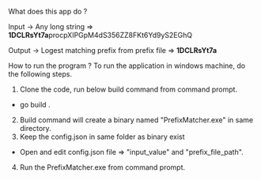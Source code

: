 What does this app do ?

Input  ->  Any long string                         => **1DCLRsYt7a**procpXIPGpM4dS356ZZ8FKt6Yd9yS2EGhQ

Output ->  Logest matching prefix from prefix file => **1DCLRsYt7a**

How to run the program ? 
 To run the application in windows machine, do the following steps.
 1. Clone the code, run below build command from command prompt.
 -   go build .
 2. Build command will create a binary named "PrefixMatcher.exe" in same directory.
 3. Keep the config.json in same folder as binary exist
 -  Open and edit config.json file =>  "input_value" and "prefix_file_path".
 4. Run the PrefixMatcher.exe from command prompt.
